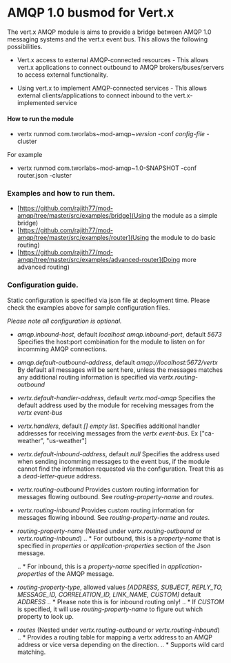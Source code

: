 AMQP 1.0 busmod for Vert.x
==========================

The vert.x AMQP module is aims to provide a bridge between AMQP 1.0 messaging systems and the vert.x event bus. This allows the following possibilities.

* Vert.x access to external AMQP-connected resources - This allows vert.x applications to connect outbound to AMQP brokers/buses/servers to access external functionality.

* Using vert.x to implement AMQP-connected services - This allows external clients/applications to connect inbound to the vert.x-implemented service

#### How to run the module
* vertx runmod com.tworlabs~mod-amqp~*version* -conf *config-file* -cluster

For example
* vertx runmod com.tworlabs~mod-amqp~1.0-SNAPSHOT -conf router.json -cluster

### Examples and how to run them.
* [https://github.com/rajith77/mod-amqp/tree/master/src/examples/bridge](Using the module as a simple bridge)
* [https://github.com/rajith77/mod-amqp/tree/master/src/examples/router](Using the module to do basic routing)
* [https://github.com/rajith77/mod-amqp/tree/master/src/examples/advanced-router](Doing more advanced routing)

### Configuration guide.
Static configuration is specified via json file at deployment time.
Please check the examples above for sample configuration files.

*Please note all configuration is optional.*

* *amqp.inbound-host*, default *localhost*
  *amqp.inbound-port*, default *5673*
  Specifies the host:port combination for the module to listen on for incomming AMQP connections.

* *amqp.default-outbound-address*, default *amqp://localhost:5672/vertx*
  By default all messages will be sent here, unless the messages matches any additional routing information is specified via *vertx.routing-outbound*

* *vertx.default-handler-address*, default *vertx.mod-amqp*
  Specifies the default address used by the module for receiving messages from the *vertx event-bus*

* *vertx.handlers*, default *[] empty list*.
  Specifies additional handler addresses for receiving messages from the *vertx event-bus*.
  Ex ["ca-weather", "us-weather"]

* *vertx.default-inbound-address*, default *null*
  Specifies the address used when sending incomming messages to the event bus, if the module cannot find the information requested via the configuration. Treat this as a *dead-letter-queue* address.

* *vertx.routing-outbound*
  Provides custom routing information for messages flowing outbound. See *routing-property-name* and *routes*.

* *vertx.routing-inbound*
  Provides custom routing information for messages flowing inbound. See *routing-property-name* and *routes*.

* *routing-property-name* (Nested under *vertx.routing-outbound* or *vertx.routing-inbound*)
  .. * For outbound, this is a *property-name* that is specified in *properties* or *application-properties* section of the Json message.
  
  .. * For inbound, this is a *property-name* specified in *application-properties* of the AMQP message.

* *routing-property-type*, allowed values *[ADDRESS, SUBJECT, REPLY_TO, MESSAGE_ID, CORRELATION_ID, LINK_NAME, CUSTOM]* default *ADDRESS* 
  .. * Please note this is for inbound routing only!
  .. * If *CUSTOM* is specified, it will use *routing-property-name* to figure out which property to look up.

* *routes* (Nested under *vertx.routing-outbound* or *vertx.routing-inbound*)
  .. * Provides a routing table for mapping a vertx address to an AMQP address or vice versa depending on the direction.
  .. * Supports wild card matching.
